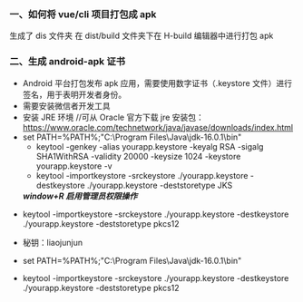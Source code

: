 ### 一、如何将 vue/cli 项目打包成 apk

<!-- - npm run build:app-plus -->
  生成了 dis 文件夹
  在 dist/build 文件夹下在 H-build 编辑器中进行打包 apk

### 二、生成 android-apk 证书

- Android 平台打包发布 apk 应用，需要使用数字证书（.keystore 文件）进行签名，用于表明开发者身份。
- 需要安装微信者开发工具
- 安装 JRE 环境 //可从 Oracle 官方下载 jre 安装包：https://www.oracle.com/technetwork/java/javase/downloads/index.html
- set PATH=%PATH%;"C:\Program Files\Java\jdk-16.0.1\bin"
  - keytool -genkey -alias yourapp.keystore -keyalg RSA -sigalg SHA1WithRSA -validity 20000 -keysize 1024 -keystore yourapp.keystore -v
  - keytool -importkeystore -srckeystore ./yourapp.keystore -destkeystore ./yourapp.keystore -deststoretype JKS
  <!-- - keytool -list -v -keystore ./HBuilder.keystore -->
    **_window+R 启用管理员权限操作_**

<!-- 建议使用 -->

- keytool -importkeystore -srckeystore ./yourapp.keystore -destkeystore ./yourapp.keystore -deststoretype pkcs12
- 秘钥：liaojunjun


- set PATH=%PATH%;"C:\Program Files\Java\jdk-16.0.1\bin"
- keytool -importkeystore -srckeystore ./yourapp.keystore -destkeystore ./yourapp.keystore -deststoretype pkcs12
